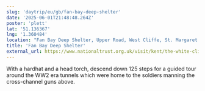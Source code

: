 ```yaml
---
slug: 'daytrip/eu/gb/fan-bay-deep-shelter'
date: '2025-06-01T21:48:48.264Z'
poster: 'plett'
lat: '51.136367'
lng: '1.360484'
location: "Fan Bay Deep Shelter, Upper Road, West Cliffe, St. Margaret's at Cliffe, Dover, Kent, England, CT15 6HY, United Kingdom"
title: 'Fan Bay Deep Shelter'
external_url: https://www.nationaltrust.org.uk/visit/kent/the-white-cliffs-of-dover/the-fan-bay-deep-shelter-project-at-the-white-cliffs-of-dover
---
```

With a hardhat and a head torch, descend down 125 steps for a guided tour around the WW2 era tunnels which were home to the soldiers manning the cross-channel guns above.
